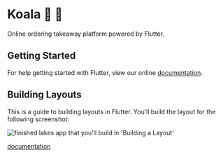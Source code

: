 # Koala 🐨 🐨

Online ordering takeaway platform powered by Flutter.

## Getting Started

For help getting started with Flutter, view our online
[documentation](https://flutter.io/).

## Building Layouts

This is a guide to building layouts in Flutter. You’ll build the layout for the following screenshot:

![finished lakes app that you'll build in 'Building a Layout'](https://flutter.io/docs/development/ui/layout/images/lakes.jpg)

[documentation](https://flutter.io/docs/development/ui/layout)

